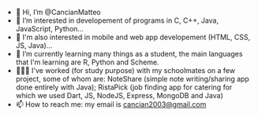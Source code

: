 - 👋 Hi, I’m @CancianMatteo
- 👀 I’m interested in developement of programs in C, C++, Java, JavaScript, Python...
- 📱 I'm also interested in mobile and web app developement (HTML, CSS, JS, Java)...
- 🌱 I’m currently learning many things as a student, the main languages that I'm learning are R, Python and Scheme.
- 🧑🏻‍💻 I've worked (for study purpose) with my schoolmates on a few project, some of whom are: 
                      NoteShare (simple note writing/sharing app done entirely with Java);
                      RistaPick (job finding app for catering for which we used Dart, JS, NodeJS, Express, MongoDB and Java)
- 📫 How to reach me: my email is cancian2003@gmail.com

<!---
CancianMatteo/CancianMatteo is a ✨ special ✨ repository because its `README.md` (this file) appears on your GitHub profile.
You can click the Preview link to take a look at your changes.
--->

